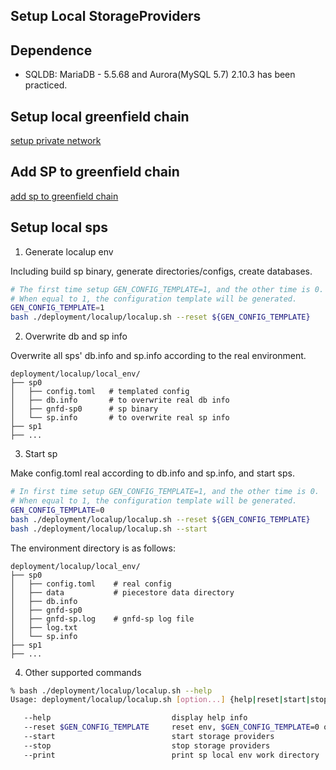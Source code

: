 ## Setup Local StorageProviders

## Dependence
* SQLDB: MariaDB - 5.5.68 and Aurora(MySQL 5.7) 2.10.3 has been practiced.

## Setup local greenfield chain
[setup private network](https://github.com/bnb-chain/greenfield/blob/master/docs/tutorial/03-local-network.md)

## Add SP to greenfield chain
[add sp to greenfield chain](https://github.com/bnb-chain/greenfield/blob/master/docs/cli/storage-provider.md)

## Setup local sps
1. Generate localup env

Including build sp binary, generate directories/configs, create databases.
```bash
# The first time setup GEN_CONFIG_TEMPLATE=1, and the other time is 0.
# When equal to 1, the configuration template will be generated.
GEN_CONFIG_TEMPLATE=1
bash ./deployment/localup/localup.sh --reset ${GEN_CONFIG_TEMPLATE}
```

2. Overwrite db and sp info

Overwrite all sps' db.info and sp.info according to the real environment.

```
deployment/localup/local_env/
├── sp0
│   ├── config.toml   # templated config
│   ├── db.info       # to overwrite real db info
│   ├── gnfd-sp0      # sp binary
│   └── sp.info       # to overwrite real sp info
├── sp1
├── ...
```

3. Start sp

Make config.toml real according to db.info and sp.info, and start sps.

```bash
# In first time setup GEN_CONFIG_TEMPLATE=1, and the other time is 0.
# When equal to 1, the configuration template will be generated.
GEN_CONFIG_TEMPLATE=0
bash ./deployment/localup/localup.sh --reset ${GEN_CONFIG_TEMPLATE}
bash ./deployment/localup/localup.sh --start
```
The environment directory is as follows:
```
deployment/localup/local_env/
├── sp0
│   ├── config.toml    # real config
│   ├── data           # piecestore data directory
│   ├── db.info
│   ├── gnfd-sp0
│   ├── gnfd-sp.log    # gnfd-sp log file
│   ├── log.txt
│   └── sp.info
├── sp1
├── ...
```
4. Other supported commands

```bash
% bash ./deployment/localup/localup.sh --help
Usage: deployment/localup/localup.sh [option...] {help|reset|start|stop|print}

   --help                           display help info
   --reset $GEN_CONFIG_TEMPLATE     reset env, $GEN_CONFIG_TEMPLATE=0 or =1
   --start                          start storage providers
   --stop                           stop storage providers
   --print                          print sp local env work directory
```
